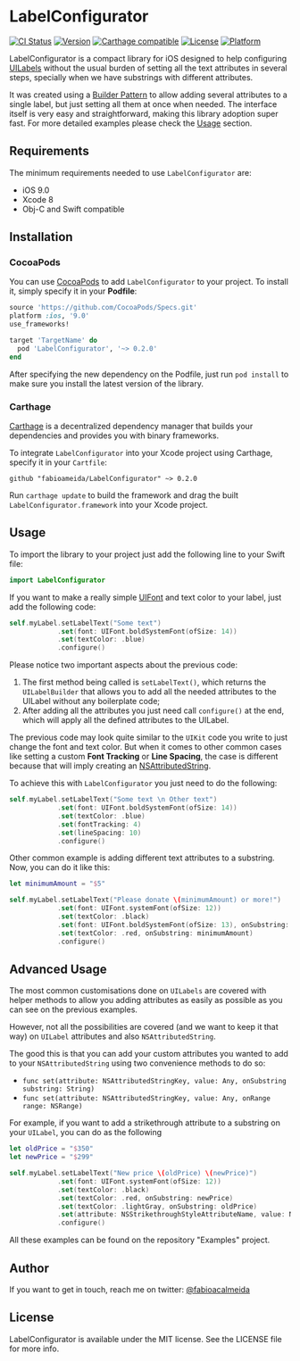 # LabelConfigurator

[![CI Status](http://img.shields.io/travis/fabioalmeida/LabelConfigurator.svg?style=flat)](https://travis-ci.org/fabioalmeida/LabelConfigurator)
[![Version](https://img.shields.io/cocoapods/v/LabelConfigurator.svg?style=flat)](http://cocoapods.org/pods/LabelConfigurator)
[![Carthage compatible](https://img.shields.io/badge/Carthage-compatible-4BC51D.svg?style=flat)](https://github.com/Carthage/Carthage)
[![License](https://img.shields.io/cocoapods/l/LabelConfigurator.svg?style=flat)](http://cocoapods.org/pods/LabelConfigurator)
[![Platform](https://img.shields.io/cocoapods/p/LabelConfigurator.svg?style=flat)](http://cocoapods.org/pods/LabelConfigurator)


LabelConfigurator is a compact library for iOS designed to help configuring [UILabels](https://developer.apple.com/documentation/uikit/uilabel) without the usual burden of setting all the text attributes in several steps, specially when we have substrings with different attributes.

It was created using a [Builder Pattern](https://en.wikipedia.org/wiki/Builder_pattern) to allow adding several attributes to a single label, but just setting all them at once when needed. The interface itself is very easy and straightforward, making this library adoption super fast. For more detailed examples please check the [Usage](#usage) section.


## Requirements

The minimum requirements needed to use `LabelConfigurator` are:
- iOS 9.0
- Xcode 8
- Obj-C and Swift compatible


## Installation

### CocoaPods

You can use [CocoaPods](http://cocoapods.org) to add `LabelConfigurator` to your project. To install it, simply specify it in your **Podfile**:

```ruby
source 'https://github.com/CocoaPods/Specs.git'
platform :ios, '9.0'
use_frameworks!

target 'TargetName' do
  pod 'LabelConfigurator', '~> 0.2.0'
end
```

After specifying the new dependency on the Podfile, just run `pod install` to make sure you install the latest version of the library.


### Carthage

[Carthage](https://github.com/Carthage/Carthage) is a decentralized dependency manager that builds your dependencies and provides you with binary frameworks.

To integrate `LabelConfigurator` into your Xcode project using Carthage, specify it in your `Cartfile`:

```ogdl
github "fabioameida/LabelConfigurator" ~> 0.2.0
```

Run `carthage update` to build the framework and drag the built `LabelConfigurator.framework` into your Xcode project.


## Usage

To import the library to your project just add the following line to your Swift file:

```swift
import LabelConfigurator
```

If you want to make a really simple [UIFont](https://developer.apple.com/documentation/uikit/uifont) and text color to your label, just add the following code:

```swift
self.myLabel.setLabelText("Some text")
            .set(font: UIFont.boldSystemFont(ofSize: 14))
            .set(textColor: .blue)
            .configure()
```

Please notice two important aspects about the previous code:
1. The first method being called is `setLabelText()`, which returns the `UILabelBuilder` that allows you to add all the needed attributes to the UILabel without any boilerplate code;
2. After adding all the attributes you just need call `configure()` at the end, which will apply all the defined attributes to the UILabel.

The previous code may look quite similar to the `UIKit` code you write to just change the font and text color. But when it comes to other common cases like setting a custom **Font Tracking** or **Line Spacing**, the case is different because that will imply creating an [NSAttributedString](https://developer.apple.com/documentation/foundation/nsattributedstring).

To achieve this with `LabelConfigurator` you just need to do the following:

```swift
self.myLabel.setLabelText("Some text \n Other text")
            .set(font: UIFont.boldSystemFont(ofSize: 14))
            .set(textColor: .blue)
            .set(fontTracking: 4)
            .set(lineSpacing: 10)
            .configure()
```

Other common example is adding different text attributes to a substring. Now, you can do it like this:

```swift
let minimumAmount = "$5"

self.myLabel.setLabelText("Please donate \(minimumAmount) or more!")
            .set(font: UIFont.systemFont(ofSize: 12))
            .set(textColor: .black)
            .set(font: UIFont.boldSystemFont(ofSize: 13), onSubstring: minimumAmount)
            .set(textColor: .red, onSubstring: minimumAmount)
            .configure()
```


## Advanced Usage

The most common customisations done on `UILabels` are covered with helper methods to allow you adding attributes as easily as possible as you can see on the previous examples.

However, not all the possibilities are covered (and we want to keep it that way) on `UILabel` attributes and also `NSAttributedString`.

The good this is that you can add your custom attributes you wanted to add to your `NSAttributedString` using two convenience methods to do so:
- `func set(attribute: NSAttributedStringKey, value: Any, onSubstring substring: String)`
- `func set(attribute: NSAttributedStringKey, value: Any, onRange range: NSRange)`

For example, if you want to add a strikethrough attribute to a substring on your `UILabel`, you can do as the following

```swift
let oldPrice = "$350"
let newPrice = "$299"

self.myLabel.setLabelText("New price \(oldPrice) \(newPrice)")
            .set(font: UIFont.systemFont(ofSize: 12))
            .set(textColor: .black)
            .set(textColor: .red, onSubstring: newPrice)
            .set(textColor: .lightGray, onSubstring: oldPrice)
            .set(attribute: NSStrikethroughStyleAttributeName, value: NSNumber(value: 1), onSubstring: oldPrice)
            .configure()
```

All these examples can be found on the repository "Examples" project.



## Author

If you want to get in touch, reach me on twitter: [@fabioacalmeida](https://twitter.com/fabioacalmeida)


## License

LabelConfigurator is available under the MIT license. See the LICENSE file for more info.

